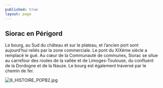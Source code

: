 ```yaml
---
published: true
layout: page
---
```

## Siorac en Périgord

Le bourg, au Sud du château et sur le plateau, et l’ancien port sont aujourd’hui reliés par la zone commerciale. Le pont du XIXème siècle a remplacé le gué. Au cœur de la Communauté de communes, Siorac se situe au carrefour des routes de la vallée et de Limoges-Toulouse, du confluent de la Dordogne et de la Nauze. Le bourg est également traversé par le chemin de fer. 

![8_HISTOIRE_POPB2.jpg]({{site.baseurl}}/data/images/8/histoire/8_HISTOIRE_POPB2.jpg)
